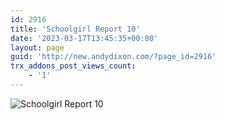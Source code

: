 ```yaml
---
id: 2916
title: 'Schoolgirl Report 10'
date: '2023-03-17T13:45:35+00:00'
layout: page
guid: 'http://new.andydixon.com/?page_id=2916'
trx_addons_post_views_count:
    - '1'
---
```


![Schoolgirl Report 10](https://i0.wp.com/assets.g8x2.ldn.idrivee2-23.com/posters/Schoolgirl%20Report%2010%2001.jpg?w=1200&ssl=1 "Schoolgirl Report 10")